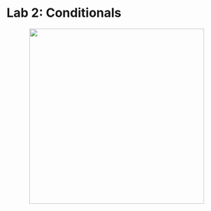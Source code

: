 # Lab 2: Conditionals

<p align="center">
<img src="https://github.com/drshahizan/learn-aspnet/blob/main/lab/standard-control/images/conditional.png"  height="400" />
</p>
